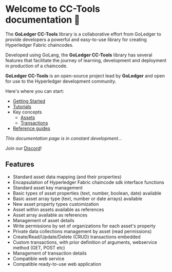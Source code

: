 # Welcome to CC-Tools documentation 👋


The **GoLedger CC-Tools** library is a collaborative effort from GoLedger to provide developers a powerful and easy-to-use library for creating Hyperledger Fabric chaincodes.

Developed using GoLang,  the **GoLedger CC-Tools** library has several features that facilitate the journey of learning, development and deployment in production of a chaincode.

**GoLedger CC-Tools** is an open-source project lead by **GoLedger** and open for use to the Hyperledger development community.

Here's where you can start:

- [Getting Started](getting-started.md)
- [Tutorials](tutorials.md)
- Key concepts
    - [Assets](assets.md)
    - [Transactions](transactions.md)
- [Reference guides](reference-guides.md)

*This documentation page is in constant development...*

Join our [Discord](https://discord.gg/GndkYHxNyQ)!

## Features

* Standard asset data mapping (and their properties)
* Encapsulation of Hyperledger Fabric chaincode sdk interface functions
* Standard asset key management
* Basic types of asset properties (text, number, boolean, date) available
* Basic asset array type (text, number or date arrays) available
* New asset property types customization
* Asset within assets available as references
* Asset array available as references
* Management of asset details
* Write permissions by set of organizations for each asset's property
* Private data collections management by asset (read permissions)
* Create/Read/Update/Delete (CRUD) transactions embedded
* Custom transactions, with prior definition of arguments, webservice method (GET, POST etc)
* Management of transaction details
* Compatible web service
* Compatible ready-to-use web application